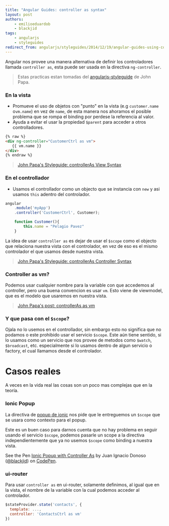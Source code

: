 ```yaml
---
title: "Angular Guides: controller as syntax"
layout: post
authors: 
    - emilioeduardob
    - blackjid
tags: 
    - angularjs
    - styleguides
redirect_from: angularjs/styleguides/2014/12/19/angular-guides-using-controller-as-syntax.html
---
```


Angular nos provee una manera alternativa de definir los controladores llamada `controller as`, esta puede ser usada en la directiva `ng-controller`.

> Estas practicas estan tomadas del [angularjs-styleguide] de John Papa.

### En la vista

- Promueve el uso de objetos con "punto" en la vista (e.g `customer.name` o`vm.name`) en vez de `name`, de esta manera nos ahoramos el posible problema que se rompa el binding por perdese la referencia al valor.
- Ayuda a evitar el usar la propiedad `$parent` para acceder a otros controlladores.

```html
{% raw %}
<div ng-controller="CustomerCtrl as vm">
   {{ vm.name }}
</div>
{% endraw %}
```

> [John Papa's Styleguide: controllerAs View Syntax][view-controller-as]

### En el controllador
- Usamos el controllador como un objecto que se instancia con `new` y asi usamos `this` adentro del controlador.

```js
angular
    .module('myApp')
    .controller('CustomerCtrl', Customer);

    function Customer(){
        this.name = "Pelagio Pavez"
    }

```

La idea de usar `controller as` es dejar de usar el `$scope` como el objecto que relaciona nuestra vista con el controlador, en vez de eso es el mismo controlador el que usamos desde nuestra vista. 

> [John Papa's Styleguide: controllerAs Controller Syntax][ctrl-controller-as]

### Controller as vm?

Podemos usar cualquier nombre para la variable con que accedemos al controller, pero una buena convencion es usar `vm`. Esto viene de viewmodel, que es el modelo que usaremos en nuestra vista.

> [John Papa's post: controllerAs as vm][controller-as-vm]

### Y que pasa con el `$scope`? 

Ojala no lo usemos en el controllador, sin embargo esto no significa que no podamos o este prohibido usar el servicio `$scope`. Este aún tiene sentido, si lo usamos como un servicio que nos provee de metodos como `$watch`, `$broadcast`, etc. especialmente si lo usamos dentro de algun servicio o factory, el cual llamamos desde el controlador.


# Casos reales

A veces en la vida real las cosas son un poco mas complejas que en la teoría. 

### Ionic Popup

La directiva de [popup de ionic][ionic-popup] nos pide que le entreguemos un `$scope` que se usara como contexto para el popup. 

Este es un buen caso para darnos cuenta que no hay problema en seguir usando el servicio `$scope`, podemos pasarle un scope a la directiva independientemente que ya no usemos `$scope` como binding a nuestra vista.

<p data-height="268" data-theme-id="0" data-slug-hash="EaKXjE" data-default-tab="result" data-user="blackjid" class='codepen'>See the Pen <a href='http://codepen.io/blackjid/pen/EaKXjE/'>Ionic Popup with Controller As</a> by Juan Ignacio Donoso (<a href='http://codepen.io/blackjid'>@blackjid</a>) on <a href='http://codepen.io'>CodePen</a>.</p>
<script async src="//assets.codepen.io/assets/embed/ei.js"></script>

### ui-router

Para usar `controller as` en ui-router, solamente definimos, al igual que en la vista, el nombre de la variable con la cual podemos acceder al controlador.

```js
$stateProvider.state('contacts', {
  template: ...,
  controller: 'ContactsCtrl as vm'
})

```

[angularjs-styleguide]: https://github.com/johnpapa/angularjs-styleguide
[view-controller-as]:https://github.com/johnpapa/angularjs-styleguide#style-y030
[ctrl-controller-as]:https://github.com/johnpapa/angularjs-styleguide#style-y031
[controller-as-vm]: http://www.johnpapa.net/angularjss-controller-as-and-the-vm-variable/
[ionic-popup]: http://ionicframework.com/docs/api/service/$ionicPopup/
